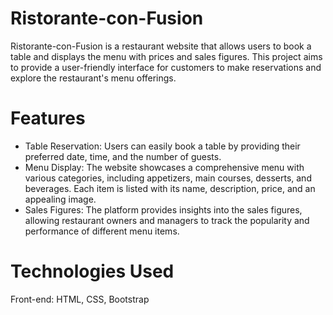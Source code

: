 # Ristorante-con-Fusion

Ristorante-con-Fusion is a restaurant website that allows users to book a table and displays the menu with prices and sales figures. This project aims to provide a user-friendly interface for customers to make reservations and explore the restaurant's menu offerings.

# Features

* Table Reservation: Users can easily book a table by providing their preferred date, time, and the number of guests.
* Menu Display: The website showcases a comprehensive menu with various categories, including appetizers, main courses, desserts, and beverages. Each item is listed with its name, description, price, and an appealing image.
* Sales Figures: The platform provides insights into the sales figures, allowing restaurant owners and managers to track the popularity and performance of different menu items.

# Technologies Used
Front-end: HTML, CSS, Bootstrap
